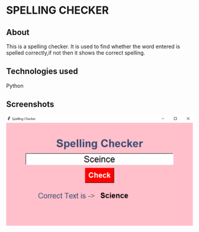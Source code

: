 
# SPELLING CHECKER

## About
This is a spelling checker. It is used to find whether
the word entered is spelled correctly,if not then it shows
the correct spelling.

## Technologies used
  Python
## Screenshots
![Getting Started](./check_img.png)

